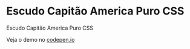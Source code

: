 Escudo Capitão America Puro CSS
=================================

Escudo Capitão America Puro CSS


Veja o demo no [codepen.io](http://codepen.io/hjdesigner/pen/AXgdRO)
